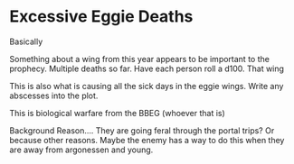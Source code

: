 # Excessive Eggie Deaths



Basically

Something about a wing from this year appears to be important to the prophecy. Multiple deaths so far. Have each person roll a d100. That wing

This is also what is causing all the sick days in the eggie wings. Write any abscesses into the plot.


This is biological warfare from the BBEG (whoever that is)

Background Reason…. They are going feral through the portal trips? Or because other reasons. Maybe the enemy has a way to do this when they are away from argonessen and young.

